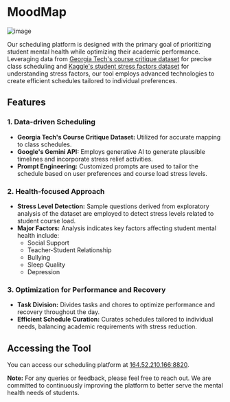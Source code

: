 # MoodMap

![image](https://github.com/Biswajit-Banerjee/MoodMap/assets/25904508/e57f51fc-4fe1-4300-9e6f-7a679f14b69a)


Our scheduling platform is designed with the primary goal of prioritizing student mental health while optimizing their academic performance. Leveraging data from [Georgia Tech's course critique dataset](https://critique.gatech.edu/) for precise class scheduling and [Kaggle's student stress factors dataset](https://www.kaggle.com/datasets/rxnach/student-stress-factors-a-comprehensive-analysis) for understanding stress factors, our tool employs advanced technologies to create efficient schedules tailored to individual preferences.

## Features

### 1. Data-driven Scheduling
- **Georgia Tech's Course Critique Dataset:** Utilized for accurate mapping to class schedules.
- **Google's Gemini API:** Employs generative AI to generate plausible timelines and incorporate stress relief activities.
- **Prompt Engineering:** Customized prompts are used to tailor the schedule based on user preferences and course load stress levels.

### 2. Health-focused Approach
- **Stress Level Detection:** Sample questions derived from exploratory analysis of the dataset are employed to detect stress levels related to student course load.
- **Major Factors:** Analysis indicates key factors affecting student mental health include:
  - Social Support
  - Teacher-Student Relationship
  - Bullying
  - Sleep Quality
  - Depression

### 3. Optimization for Performance and Recovery
- **Task Division:** Divides tasks and chores to optimize performance and recovery throughout the day.
- **Efficient Schedule Curation:** Curates schedules tailored to individual needs, balancing academic requirements with stress reduction.

## Accessing the Tool

You can access our scheduling platform at [164.52.210.166:8820](http://164.52.210.166:8820).

**Note:** For any queries or feedback, please feel free to reach out. We are committed to continuously improving the platform to better serve the mental health needs of students.
